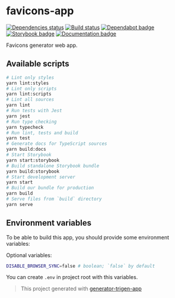 # favicons-app

[![Dependencies status][deps]][deps-url]
[![Build status][build]][build-url]
[![Dependabot badge][dependabot]][dependabot-url]
[![Storybook badge][storybook]][storybook-url]
[![Documentation badge][documentation]][documentation-url]

[deps]: https://david-dm.org/TrigenSoftware/favicons-app.svg
[deps-url]: https://david-dm.org/TrigenSoftware/favicons-app

[build]: http://img.shields.io/travis/com/TrigenSoftware/favicons-app/master.svg
[build-url]: https://travis-ci.com/TrigenSoftware/favicons-app

[coverage]: https://img.shields.io/coveralls/TrigenSoftware/favicons-app.svg
[coverage-url]: https://coveralls.io/r/TrigenSoftware/favicons-app

[dependabot]: https://api.dependabot.com/badges/status?host=github&repo=TrigenSoftware/favicons-app
[dependabot-url]: https://dependabot.com/

[storybook]: https://img.shields.io/badge/UI-Storybook-e94485.svg
[storybook-url]: https://trigensoftware.github.io/favicons-app

[documentation]: https://img.shields.io/badge/API-Documentation-2b7489.svg
[documentation-url]: https://trigensoftware.github.io/favicons-app/docs

Favicons generator web app.

## Available scripts

```bash
# Lint only styles
yarn lint:styles
# Lint only scripts
yarn lint:scripts
# Lint all sources
yarn lint
# Run tests with Jest
yarn jest
# Run type checking
yarn typecheck
# Run lint, tests and build
yarn test
# Generate docs for TypeScript sources
yarn build:docs
# Start Storybook
yarn start:storybook
# Build standalone Storybook bundle
yarn build:storybook
# Start development server
yarn start
# Build our bundle for production
yarn build
# Serve files from `build` directory
yarn serve
```

## Environment variables

To be able to build this app, you should provide some environment variables:

Optional variables:

```bash
DISABLE_BROWSER_SYNC=false # boolean; `false` by default
```

You can create `.env` in project root with this variables.

> This project generated with [generator-trigen-app](https://www.npmjs.com/package/generator-trigen-app)
